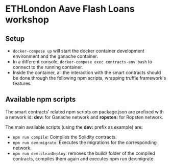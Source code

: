 # ETHLondon Aave Flash Loans workshop

## Setup
- ```docker-compose up``` will start the docker container development environment and the ganache container.
- In a different console, ```docker-compose exec contracts-env bash``` to connect to the running container.
- Inside the container, all the interaction with the smart contracts should be done through the following npm scripts, wrapping truffle framework's features.

## Available npm scripts
The smart contracts' related npm scripts on package.json are prefixed with a network id: **dev:** for Ganache network and **ropsten:** for Ropsten network.

The main available scripts (using the **dev:** prefix as example) are:
- ```npm run compile```: Compiles the Solidity contracts.
- ```npm run dev:migrate```: Executes the migrations for the corresponding network. 
- ```npm run dev:cleanDeploy```: removes the build/ folder of the compiled contracts, compiles them again and executes npm run dev:migrate